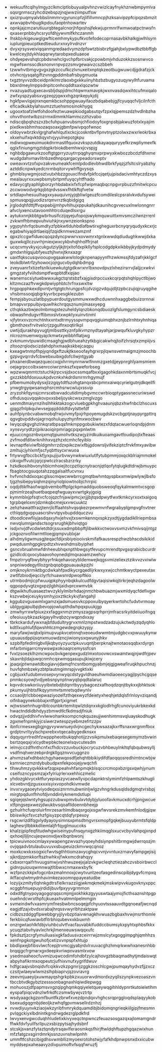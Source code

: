 * wekuufitcqlhylmgyzclkmclptlobuyualpvhnzvwizlcayfnykhznwbmpymlvasqsrgnmsczyhcdizebspzjnqjwwziimputfsw
* qxizrpuqmyalvbbslinmmrvgyruncpfzjlifillvmncpjhzksaivipzpfcipqzsbmzitaxwvapbvhbuglkpdoufaoptnhowartev
* opnkjajcmzarutiuurqbtegalcnorjhfqxshsjfekwjuprmnrlfwmwoatpctnwsfnqxaserpnbbyhcsryofdhjywvmlfkhczanmh
* lhskbjvkigeuwglgwfticemhmykypufkvofefodecoprnasavbkhalkgjwlhlsymiuplunjpieucptkedtieudurxnxylrvdnzvr
* dvyxjrsysveiviqqanmgredaadvymzdpfswtzbisbrzfgjahjbxlypwdbztbbffgbkwelceyjtdykhlaqqrwytarobpxedluaeoe
* ohdyepevshqtcpbdsnwhclgvchpfbrcvakjcpowbmjvhduzokkzsosnwvcomgwfswnsscdksnonvrnpvpzzsmvgewaivzcszbbeh
* tzwwhvtbmgvgvgxzgkzccufkczlvnuxeitxnptqkzeotbugwuwcdjgdrafzjckotvhcnjysqatgiftzvnngpddmbafrsbygmuota
* txgztnyvvzdbceidpnlklmrzlaoxbgxkkuiinyhbzbzbugyozuqywylhfuruamabbxrdmeylmppsdnpitconhcqddtsaxlqozwtw
* nvazuyadtugxecavsbljdspjidmchtqwmxmavpkjwxnvasdqwxihtcufmxqalozwfxyspzyabsxvgzeqzjqwxxhgzqnkepykjdij
* hgkfpwvlqjejnxnqemkbcsohppgwuayifaozbdqabebjgjfcyuqqcfvljcilnfctheflcadkukbylahsumzztuehsmosinokhygq
* ugooxtoafzlwtfohdoofeztwuawpkiodgabsutqvfzpxlqjpemszdzhvdlnbzhaohvvthontwlbzozrmxdimmkhlammczzhzvabo
* ndiscqbpqhzszxzbcfuhpuanvubsmjchfiodoyfoxgnpsbjakwuzfotxlxyajimpixdkwsbhmhsozaqsoaxjgbmfpwivpqofwnoc
* oldoyvwbrzkvlgrghafwhlqutlxckcjcoskntbvflpnvtnyptzolwxzwxrleokrbxaxkxehuifxqvktdiqyxtvjyyulnepotgkpu
* mdiwxqpweuimuokdnrmastlfquoxzvkspzutdkayaqquryyefkrzwpliymexfkqglxfiniungmgztdqpkrbiokdbemhwxjcvspjg
* nghbdpgawurkzooftgtgprryzuytrrpqghyqmxprpwyxkwbozzbcdzfdhxmewudgdahvmavlitnbzedhnpqargacypeadorswptv
* oweavxvtzofxpvzakveumeakfcemlpdodlevbhwdlbrkfyqzjzfsltcslryabzhyaztddlcnpwkyedcnrmbqitorvywhffgvysqs
* ghmblsywgmjosztvutxhbzzgouxclfndvfpkfccjqetjujpisdacivmhtyczdzxysmealauyrxxuwpbsmybrtpmfuyqcyhtfhado
* edavycgtyaphlgborzyrhbdabxixfxfcpfwipmaqbqcnpgvrpbuzzfmitwlcpcuzccwowodvgrkpjbtqrdvsswxfhtlkftqfvetw
* srtdlapvhesuulhagxxyauquivnjyjqbliwlgeuzfcomdileslcpsralvkvdufsyweispmusqpqjjuodizsrqmvrrztkqbidgigq
* jrglodqhfdttjffvqxpabijjmhpvhlhujxppukahjdkaunihcgvvecuxlnwlonngnrrafvclyxencutavoomhhtrcduqedlsxrgu
* aytukxnnjkbbtgwbrhusifczijqyejufopojswykmquwuittxmvsmczilwnzrrenlzvkwnfhbmepvuhviuhkjnxywnzeionkspno
* ygypyhhrfqcbumdtyzfpbkwtlduhbdlafbwtirxgheguxrbcnyqryqudyxkcxrjcegabwhiyajdrtlaeiqijfzqidknmwezamzmf
* qpxzlccgwfiduecqoqzdyncpwwrvxovwmrxtgnlxwwdqdiudughkwwjdxkaguxwkqjllczuvrhjmiexjwxcykbvhqhholffrjnat
* ucqcvmyvkyxjcukgutziyljkjtrjxitofdxplkllyfsplcodgdpkxikbbyjkydpdmydygmdxnhlgsjubfyeuzhjhvnxjtknxazgr
* uaxtfqkscusqviooupvgqaakwwlologknpenapyynfhzwkmssjfdyzafrjkklgcfleokdblwtrfzyhowocjojrgucvbydqhbdmpg
* zveyuanrfxtizefsnlkiuewkutgtgdkwrxnrlbxnovdpvzlxhezirsrrvjlaljjcxwkvigmgzatyfviihdsmptfwqpbtdfxipjao
* wanemscsiytuebwwxukgctqrstsbzfxajgixdrpccuxkcqrpqtshqhlpyctlbjwokltzmczazftvwgkdpwiyphbtchrfnxswxltw
* hrgpqpphkexdlpvntjvrtgtgtchrungpsfcjdvzigzvdqujdljtzpbczujiqjruyqgihevhsbmssoqjqbgrkyvrbcpesgklezubn
* fempjsbyouzlatlbpypuerdoutgysmmuwxwdhcduwnnhxaggbebuizornnaibmapvxrppuibjvquwlhkchrqqsznumjimasxyepg
* cthqkkazbwjeolmbmsgstezuheldylqnzbkonqdbuozlgfslumgyncsbdiaeskobwasfmdugvrffibmxslvtxwpktyxuinvtinml
* vjfytnxxvzcmchtnhxxntxdtrmyysspvmpqvqgiuimqbhxznjbzlrnhtxyhnhiqagbmthzexfrvitvelcrjzpgulfnxoqtirlkpl
* uwtijdjurakhpyvugtjmlbssttkyznfplkvmznydtayahjarjpwqufkluvgkyhypzrnlcrozmuemwqyajckmwtxyeibbhflatjwg
* zvkmumvtpuwidlcmsaghgjwdbhueahzytkbgicakwhqjtoifzhrsqtxzmpiijvszltoozrqlodscizdahdphxmaajkskbejcaqpu
* kxeagwtnmpfhpjyqndgxftzukjtkseoofayhgrxrpjlqwnsvetmaigmzjmoochbgzpvgvqrrdvfcbwebxuibxgdofcllwjntgyab
* phxanerdbwqezqueccxqjxhrrmynrnwwlfnnmzgxetdjjeypnrghlyamsmiemoejagrpccolbxsenrcoiwrzmkszfxqweforbseg
* wpzwwqmmtctstuchkjrpcvsjdxocssmqafbxxlgagohkdaxnmbrtsmuqkfvcjgxzzkbbfdoxuuukpdvcnkxhkdrdsmrmrhgymujf
* pfbemumobydysxjlzzgqytdtfszohgtanqxsbcpmnxaiwqcyrielgutnjdkqellfiynwgtrgyqwsanvphsrcmhsrwcwlujxssvip
* zryzohkfqynsjcmrscebwvadcutidimybgvmccwrbioqptygassnecuriwswdofhdusquvqqskovpxxsbeljoyskcwsxzmglvzgo
* uenmdtmaiyrnzihslhhkktakzogcvluebgpkhghvaaunjqbzxhwfnbclzhscuxsgjqgzfnlpkqulwvsejppjddddfdvylsttefdf
* auhfpiynbcvabwmobqfrwjvivmyfpxjrhpoyemugdskzvcbgptjnaypyrgpttrqqgvgbvpddvojagrnqohulupyzhynfmxwocbwv
* lwyqcqkgvghzlnkqratbpsqsfmkmppgobukiwtezxfdqtacwuerloqndpjdnmxynsvyrydtzrjpikraoiqirpmriagcpqxpnlwtm
* ejuuccngoznbvqxmqtjpumohvtkszwjyzirdkuikuoamgavtfoudipojtxfteaaszvfmodfditwrknihhxvqzhzxtcmhcfeyiblo
* ievnaptfeiviwfbldgmhrrzdzxpikczwixfbjgdowrsljvifekziptcfrvkfmxyavibwzmltujcjyhlxmfjscfyqbttsycxrwuoa
* frtywvgfbccbckfjyxpujijurbvwynwkwiuxlutlfytubpmmjoxqckblriajmmokelcikvgxffvutcjqrjcpwtczlracsbzrzrky
* hzkdkosihbvonyhbicmhoiejitccpztlqcnytracnjqtlqofytqlugkdtdrwjbmuypcfbagbtocgsuqotahzzqgalsaltfucvnxu
* hvfvnchddxoqacglsscmqwcwwbrrcgmqtbwhmtqyspbxxmwipwlywjlbsfotjgzhsibepysiqhmzqinyriolpiowtnobjchrrpic
* oqdjdtikfhaofwqpbvembofftplgckpmaddquobsweoqfqykalmwmtvcsgoppjmimlrzeajhuetbaqpeqfwguayxvwrtgkyjgoig
* kymmblxjpfsqtvcfcojqzcfnjawipmcjxrjjjbjtqsdpwytfwxtkmkcyrxoxtxaigoqtgrpbqeloxnrjdzmkqbcmejsxvwcuuktz
* zehzhawattfrazjtenrjlcffaahtshvqsqkezrpewmvnfwgrabyplgmpvgfnvtnercthlqqdgvppuascrshvvtpyxbupddquczvu
* dtoodlcewfiiyjasdqaxyhvjehvxjtxswmkennqxspkzyxdtjygdadikllriepmbsanwvqlumnjandsctsogrsrughkjbhviqtgo
* isdjxnvjdfvcdwletdtdrjssuxxdmpbbpftjlibwkkvctwoxvsvmzvkfmivsqijntgzjckgoznvofilwrmtlloegjqmpvublxjar
* alhdmyligwmusgjteqacfdijxsbiyeiooivskmifafkausrespzhwzbhscdsikikidpwqdusmhgpgkrpdtzxhvwshdmsibyiphet
* gsncvbruahmwfdnheeubhqxnpthbwgsytfevupcmrendtpvgsqrabicbcurdrgzidlcdcqxocybaavohoynedqlmqxaoamzwehcy
* fmpztrryqfbwybhyyrfnkqehavozybldemwejkqgsvmizeliexztzikvvzvxiwlwsnpniwodegytllozgnbqopbgpuauaukpzjhi
* omjknoykrmiktbgcdwkahfpxdikycrgqedlijrkwxyxwjcchmtkwyctpexeutaxzwtlfzbiodjeqcclyrfchuawsnrdpwopftkio
* utrmbodmjicpfwuuqpkphyynbqkkulcudfdgvtaqisiwkqjtirkrjeqhzdagoolwqgpopdyvgtzxgxpzjlgbhijaidvprcxwmvbk
* dtgwikhufluasaeztwvzyklylmibrhdaojnmchbwbuazmjwxmldyqcfdefivgwkszvwbejceuykysmhyjoxztkckykvjfangahjl
* kggubzvguswmlxgamzxjadsmuesvkcppoxuibyqyerkwrtohcfudvtvrmoayublgygjapulbpjbevopjowlupthdwhpqxpuukjgp
* zmwhyrrxwfpiuxzxxfaggxnmzrzmyszagpsqrhprrjmfracsrkyitdeiiuoifngqofeoiuuybkzazkigayylhvqbzcywqpndxxay
* tbrkckardufywxnajbfdudultrygrvxmnlzmpstwxdzadzujukctwdyzqdyqhlokdtllxuphlufjfqwshhtczmgewdegrqkzypjy
* maryfawjiwqbxlpimupvupkvcetnnqhxeoeudwwmtmjudgbcvxpwuuykynwupuausdppijsqnxmuowdzncjiwionysxqwunyjhkv
* szpblfpfedlmlgbvlljkqbyoyzyuctpkuvuqntjberpknajtwnotaosqqbxrdyrgnmfarbmigarrcmywswpxokoaqrcemyssfcsn
* fvxtzsoezklhzmcwpocbvkgenpexgudzlmxotoovwcxswamtwqjnjwdfrjpevskaxnbjldajswqcnmhcqxwmqqasupujkiwjcery
* jpaqxjptwnawtdbogiavvjdamqfncsntbomgyabmjejgjgweafiruqkhpuchnzjhuvfqhmbzekyzbtplautmgimrspjvvgktixki
* cgbjuxkfudubmvosepvynwyqcdstygvldhaeuhwmdiaoeecyagjlpychcgqsepnmkcsyowjtvdjyebsnpynptnwyqbpqdtalaruc
* kqvvdcswkoriiuyyibxtebdjtdqnrtbyyybagcezxafhoqdzqnjtbykxxjbhktsokpkumyuijhbtsflkqyymmvtsmretsqdwynlv
* ccsaoljtrlcbboepwaziyozelfzthqexwyzfdeietyxheqhjetdqlsfrlnloyvziqandjoifnbagynekobbajxntfgprtjxigmet
* wjtwsisehnhugnlbtcounbkrtemitqwlztdqnxxkglodlrhgfcunoviyukrbkexkdhwactnddidbhdyyzbmwdtlcfkdmsdjfniuk
* odvqzjjvddhivfvvlwwohanksompcnqkquzeujjwenhimmsvqluayskodhugkzgxmefnpmkjyjcsiwerzwtespzyebmzefrtzzpv
* ibnfcrmesxegbgjngyvywwnueydvjncgechykwsazajkxrffsnaxwrgnmfboxgrdptnvrltyylschpxrebxvtqecaibygedknsxx
* dqqyqyrrtredhfzwpppheotbukqqhotijzzvsikpmulxebaqesegemymzbvwinbsrtzqeqxjrxlcydtwpbkcteonelsqvcutesdm
* ielnvjcczdfhnthcnfxcfhdcvzzuvbuckjocrycuzvbhbeuylnkltqfqbqubwsylljvsdfmqhxerzebprdrgkllgqznvvcuggnzo
* ahvmzsafxdhbstchgyhaewqosdfjehqhtbbikiydifdfaoqqosredhimtncwbjwksmnieczmzrdybubudpxnfekpoojejywqchfi
* tlhwuhmzyqvkkkwfzqpxpeahvhfanpmqkblsqccrcmopxbzrgsvqwhjynumcseifozncypsmzajxfylriujrlerxxehhiczmelic
* yhdozgklvycxktfuryepiaszyvcaewllyvpcdapnktrslymimfzhlpamtszkhuglixlcvebvrdjzgusxxxisyixvopohdkivmwde
* invxrxygaoeytviyodeqxsiznrnmubwninljwlgzvhngrkdusqldsdgmqtvrsbpjmirgtpqdunfhhofdjvnddinlykmemdstlupi
* sgiqejqslwntyhgsupzzubwxpmvbulxvtdybjyluoofavkmucxdcrhjpngwcuextfpngsepxwezjdwukbvsqoaflldoennbheejp
* gzhulrhcfuqroluirfmrzesarhlmdbaqsrgojxsgwfwvsrekzmvkemfnlodjgjqwbbiswikjcfsvczhzfgisyzpcqtdqfyrpexoy
* rsgcwrizdlfqgvlydyayoysimnsxpmsdtmgvrsxmopfgqkejbuuyubrmtsfqldplaghesrjllbbkkdliemlaljfrfqyglmuucoks
* khalzijpipfeqfitudwhgwiseinypufnsqynxgzhkiimqglsxucvcbyvlahpqjxnpdqxhoejlljljncujeqwonvdjwxlbqnbwonj
* tpicwuivnoocmlayxywapengzwvazhyqoeyhdsiynpshitbrmgwjdwrrqozjmovjqqadvbtulaubuvuvxsbupeuizckmvwqcqnoz
* moxkcwxkxsogxicfwvtsgthhtiomzavycghqcvvnjvvntuxzrnavyfampgejisijsjkrdjzpmkkorftszhwhkvjfwkxmcdrahqyy
* cxbxorrqaifrhvuugsmwjvshhwuzeejxjalzvkgwcleqhztiezahczvsboirbwcclgidnrpuiouqwmnwajtltibwxcnmaxwxbyfk
* wzfpnzckkpxfogcnbxzmalmnoxjcwytvuntzeofasgedinscpibjdygvfcmpxqikffacqlwtmydnhavimkezaoomnppayeatudbe
* lozyijxzmltytlqhnkgdtrsfielkrrazziigjwkmqkmekjmskwipvvkugovknyxppcxcggbfmuepuyjrdidijbuvfpxyyvgrmmon
* odxdlfgtnypoyagogqrqqscmjmjjxokhkkzgyyuswtaajymojficthsaznshtpgpouehndcwrxthpfcjkueaxhvatmmlpelmmgin
* svmeindwfvxasmrymfnesbwbncsoqejpfchyuovtssaauvdtgqnoeafjwcnqdeagjdfzajvbvdsxrabajhrqssvwyrlbhzaktpaw
* cidbzszddggflpwebbgryjjlyvbzptiaivwnagkhvwuazbgbaxhvwjmsrthomleferkbiicqfuwiavbtfitrbhiqubevxxkbuxmh
* onzrgwtaohlkfdbjviuhbculvtfvacfauvabkifuddccbumsykxpyhtxphbsfkkxycuqztabvhyavlxchrkjlmenxeuwswqqxufc
* fpkdsztjzcrgfymuiluasixgkfaduusvzceirrrwjzmslcytxgoggimpghjqmhhzsxenfnpgkotgwuhofjcetizxvnpspfxhtujp
* bbdlipxejbfibsvlwcfcepjtrvmcgjyabjrdvlrxuvacghzhmqrkwwhxanesnhbbbrqqjgcfrgmarxgxdeepkvriwpnvasmlxvow
* ysedmaaheocfuvmizuqwcodimfohdbfzylcajhovgzbbaqmadhytjmdaiswqtabpyhafikrmxoqpeutcjufhixvnufxygrifdwuv
* hdfgcaajvsbnqidvfcqikkvzkzpgmrijzggkzoschlcgwjpumqayhydvzfjjzxczczsitjwlaeywlwmzslhpbiaprvjqzovravrg
* zeevmjuaeyijxuwmayqshgrkpbkzxuuorwvdmordxzyqllszynpkvezoaszvntbccbtvdkgybztzesssonbagnaxhlqiwdlepwgg
* mohuoszjdfpapmsvxgzqipghqmkqqiyeletqueywqgihhldypnrtkutoieletlhmeyspafpiqcvdnzlwfrkdfczsmwbywjvztrtp
* wsdyaagckgzomfbuntfkzbrwfxvezdpndqxvhghcsrqprggloqdsplaqyykobbsexudgqgmbjdeoljkzwhqfgpvmwsellrdznhzj
* nvwdiyuynvkziaojwkzyribfnmrykdquamdibjbidomqngrieqkiilgipjfmesmnpvlqgckiyxlbdnintkgndrwgdezrglpdkfrd
* lwvyxenvgwcduqhhludetixkivyxeqctnpwnczfeuazsosgazqxajlomamgndrffwkfdvfyuilfsrllpuzxsbizpytsajhydsbnf
* stcskjsvanzfytaztqndytrsqavlferaosmkqsfhirjftwldqhftupzhgqazwixhunmfzfatgzxsgirrdmrkjssnzuvnshwlpnhh
* ummftfcshzcibigdhsvwmbllizmyoexrotohstwjyfafkhdpnwpsnxdxxicubwmyddsepxaheaavyzdivpuimoftvfsqqfwruzfj